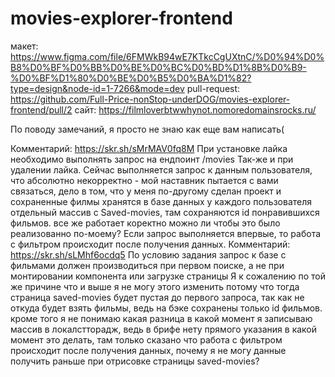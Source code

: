 # movies-explorer-frontend
макет: https://www.figma.com/file/6FMWkB94wE7KTkcCgUXtnC/%D0%94%D0%B8%D0%BF%D0%BB%D0%BE%D0%BC%D0%BD%D1%8B%D0%B9-%D0%BF%D1%80%D0%BE%D0%B5%D0%BA%D1%82?type=design&node-id=1-7266&mode=dev
pull-request: https://github.com/Full-Price-nonStop-underDOG/movies-explorer-frontend/pull/2
сайт: https://filmloverbtwwhynot.nomoredomainsrocks.ru/


По поводу замечаний, я просто не знаю как еще вам написать(

Комментарий: https://skr.sh/sMrMAV0fq8M При установке лайка необходимо выполнять запрос на ендпоинт /movies Так-же и при удалении лайка. Сейчас выполняется запрос к данным пользователя, что абсолютно некорректно - мой наставник пытается с вами связаться, дело в том, что у меня по-другому сделан проект и сохраненные филмы хранятся в базе данных у каждого пользователя отдельный массив с Saved-movies, там сохраняются id понравившихся фильмов. все же работает коректно можно ли чтобы это было реализованно по-моему?
Если запрос выполняется впервые, то работа с фильтром происходит после получения данных.
Комментарий: https://skr.sh/sLMhf6ocdq5 По условию задания запрос к базе с фильмами должен производиться при первом поиске, а не при монтировании компонента или загрузке страницы
Я к сожалению по той же причине что и выше я не могу этого изменить потому что тогда страница saved-movies будет пустая до первого запроса, так как не откуда будет взять фильмы, ведь на бэке сохранены только id фильмов. кроме того я не понимаю какая разница в какой момент я записываю массив в локалстторадж, ведь в брифе нету прямого указания в какой момент это делать, там только сказано что работа с фильтром происходит после получения данных, почему я не могу данные получить раньше при отрисовке страницы saved-movies? 
